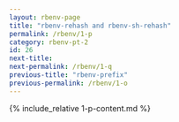 ```yaml
---
layout: rbenv-page
title: "rbenv-rehash and rbenv-sh-rehash"
permalink: /rbenv/1-p
category: rbenv-pt-2
id: 26
next-title:
next-permalink: /rbenv/1-q
previous-title: "rbenv-prefix"
previous-permalink: /rbenv/1-o
---
```


{% include_relative 1-p-content.md %}
